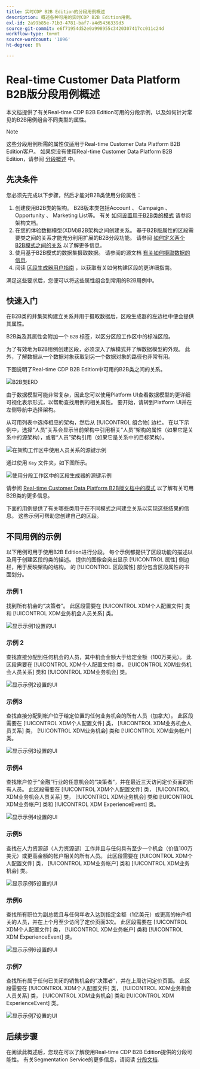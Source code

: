 ```yaml
---
title: 实时CDP B2B Edition的分段用例概述
description: 概述各种可用的实时CDP B2B Edition用例。
exl-id: 2a99b85e-71b3-4781-baf7-a4d5436339d3
source-git-commit: e6f71954d52e0a998955c3420307417cc011c24d
workflow-type: tm+mt
source-wordcount: '1096'
ht-degree: 0%

---
```


# Real-time Customer Data Platform B2B版分段用例概述

本文档提供了有关Real-time CDP B2B Edition可用的分段示例，以及如何针对常见的B2B用例组合不同类型的属性。

>[!NOTE]
>
>这些分段用例所需的属性仅适用于Real-time Customer Data Platform B2B Edition客户。 如果您没有使用Real-time Customer Data Platform B2B Edition，请参阅 [分段概述](./segmentation-overview.md) 中。

## 先决条件

您必须先完成以下步骤，然后才能对B2B类使用分段属性：

1. 创建使用B2B类的架构。 B2B版本类包括Account 、 Campaign 、 Opportunity 、 Marketing List等。 有关 [如何设置用于B2B类的模式](../schemas/b2b.md) 请参阅架构文档。
1. 在您的体验数据模型(XDM)B2B架构之间创建关系。 基于B2B版属性的区段需要类之间的关系才能充分利用扩展的B2B分段功能。 请参阅 [如何定义两个B2B模式之间的关系](../../xdm/tutorials/relationship-b2b.md) 以了解更多信息。
1. 使用基于B2B模式的数据集摄取数据。 请参阅的源文档 [有关如何摄取数据的信息](../../sources/connectors/adobe-applications/marketo/marketo.md).
1. 阅读 [区段生成器用户指南](../../segmentation/ui/segment-builder.md) ，以获取有关如何构建区段的更详细指南。

满足这些要求后，您便可以将这些属性组合到常用的B2B用例中。

## 快速入门

在B2B类的并集架构建立关系并用于摄取数据后，区段生成器的左边栏中便会提供其属性。

B2B类及其属性会附加一个 `B2B` 标签，以区分区段工作区中的标准区段。

为了有效地为B2B用例创建区段，必须深入了解模式并了解数据模型的外观。 此外，了解数据从一个数据对象获取到另一个数据对象的路径也非常有用。

下图说明了Real-time CDP B2B Edition中可用的B2B类之间的关系。

![B2B类ERD](../assets/segmentation/b2b-classes.png)

由于数据模型可能非常复杂，因此您可以使用Platform UI查看数据模型的更详细可视化表示形式，以帮助查找用例的相关属性。 要开始，请转到Platform UI并在左侧导航中选择架构。

从可用列表中选择相应的架构，然后从 [!UICONTROL 组合物] 边栏。 在以下示例中，选择“人员”关系会显示当前架构中引用相关“人员”架构的属性（如果它是关系中的源架构），或者“人员”架构引用（如果它是关系中的目标架构）。

![在架构工作区中使用人员关系的源键示例](../assets/segmentation/source-key-schema-relationship-example.png)

通过使用 `Key` 文件夹，如下图所示。

![使用分段工作区中的区段生成器的源键示例](../assets/segmentation/source-key-segmentation-example.png)

请参阅 [Real-time Customer Data Platform B2B版文档中的模式](../schemas/b2b.md) 以了解有关可用B2B类的更多信息。

下面的用例提供了有关哪些类用于在不同模式之间建立关系以实现这些结果的信息。 这些示例可帮助您创建自己的区段。

## 不同用例的示例

以下用例可用于使用B2B Edition进行分段。 每个示例都提供了区段功能的描述以及用于创建区段的类的描述。 提供的图像会突出显示 [!UICONTROL 属性] 侧边栏，用于反映架构的结构。 的 [!UICONTROL 区段属性] 部分包含区段属性的书面划分。

### 示例 1

找到所有机会的“决策者”。 此区段需要在 [!UICONTROL XDM个人配置文件] 类和 [!UICONTROL XDM业务机会人员关系] 类。

![显示示例1设置的UI](../assets/segmentation/example-1.png)

### 示例 2

查找直接分配到任何机会的人员，其中机会金额大于给定金额（100万美元）。 此区段需要在 [!UICONTROL XDM个人配置文件] 类， [!UICONTROL XDM业务机会人员关系] 类和 [!UICONTROL XDM业务机会] 类。

![显示示例2设置的UI](../assets/segmentation/example-2.png)

### 示例3

查找直接分配到帐户位于给定位置的任何业务机会的所有人员（加拿大）。 此区段需要在 [!UICONTROL XDM个人配置文件] 类， [!UICONTROL XDM业务机会人员关系] 类， [!UICONTROL XDM业务机会] 类和 [!UICONTROL XDM业务帐户] 类。

![显示示例3设置的UI](../assets/segmentation/example-3.png)

### 示例4

查找帐户位于“金融”行业的任意机会的“决策者”，并在最近三天访问定价页面的所有人员。 此区段需要在 [!UICONTROL XDM个人配置文件] 类， [!UICONTROL XDM业务机会人员关系] 类， [!UICONTROL XDM业务机会] 类和 [!UICONTROL XDM业务帐户] 类和 [!UICONTROL XDM ExperienceEvent] 类。

![显示示例4设置的UI](../assets/segmentation/example-4.png)

### 示例5

查找在人力资源部（人力资源部）工作并且与任何具有至少一个机会（价值100万美元）或更高金额的帐户相关的所有人员。 此区段需要在 [!UICONTROL XDM个人配置文件] 类， [!UICONTROL XDM业务帐户] 类和 [!UICONTROL XDM业务机会] 类。

![显示示例5设置的UI](../assets/segmentation/example-5.png)

### 示例6

查找所有职位为副总裁且与任何年收入达到指定金额（1亿美元）或更高的帐户相关的人员，并在上个月至少访问了定价页面3次。 此区段需要在 [!UICONTROL XDM个人配置文件] 类， [!UICONTROL XDM业务帐户] 类和 [!UICONTROL XDM ExperienceEvent] 类。

![显示示例6设置的UI](../assets/segmentation/example-6.png)

### 示例7

查找所有属于任何已关闭的销售机会的“决策者”，并在上周访问定价页面。 此区段需要在 [!UICONTROL XDM个人配置文件] 类， [!UICONTROL XDM业务机会人员关系] 类， [!UICONTROL XDM业务机会] 类和 [!UICONTROL XDM ExperienceEvent] 类。

![显示示例7设置的UI](../assets/segmentation/example-7.png)

## 后续步骤

在阅读此概述后，您现在可以了解使用Real-time CDP B2B Edition提供的分段可能性。 有关Segmentation Service的更多信息，请阅读 [分段文档](../../segmentation/home.md).
